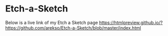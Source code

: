 # Etch-a-Sketch
Below is a live link of my Etch a Sketch page
https://htmlpreview.github.io/?https://github.com/arekso/Etch-a-Sketch/blob/master/index.html

